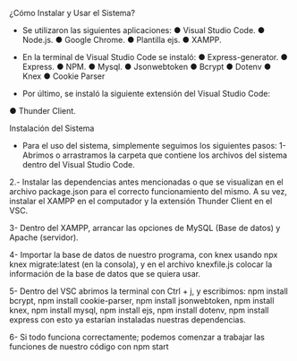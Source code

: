 ¿Cómo Instalar y Usar el Sistema?
- Se utilizaron las siguientes aplicaciones:
●	Visual Studio Code.
●	Node.js.
●	Google Chrome.
●	Plantilla ejs.
●	XAMPP.

- En la terminal de Visual Studio Code se instaló:
●	Express-generator.
●	Express.
●	NPM.
●	Mysql.
●	Jsonwebtoken
●	Bcrypt
●	Dotenv
●	Knex
●	Cookie Parser

- Por último, se instaló la siguiente extensión del Visual Studio Code:

●	Thunder Client.


Instalación del Sistema
- Para el uso del sistema, simplemente seguimos los siguientes pasos:
1- Abrimos o arrastramos la carpeta que contiene los archivos del sistema dentro del Visual Studio Code.

2.- Instalar las dependencias antes mencionadas o que se visualizan en el archivo package.json para el correcto funcionamiento del mismo. A su vez, instalar el XAMPP en el computador y la extensión Thunder Client en el VSC.

3- Dentro del XAMPP, arrancar las opciones de MySQL (Base de datos) y Apache (servidor).

4- Importar la base de datos de nuestro programa, con knex usando npx knex migrate:latest (en la consola), y en el archivo knexfile.js colocar la información de la base de datos que se quiera usar.

5- Dentro del VSC abrimos la terminal con Ctrl + j, y escribimos: npm install bcrypt,
npm install cookie-parser, npm install jsonwebtoken, npm install knex, npm install mysql, npm install ejs, npm install dotenv, npm install express con esto ya estarían instaladas nuestras dependencias.

6- Si todo funciona correctamente; podemos comenzar a trabajar las funciones de nuestro código con npm start
